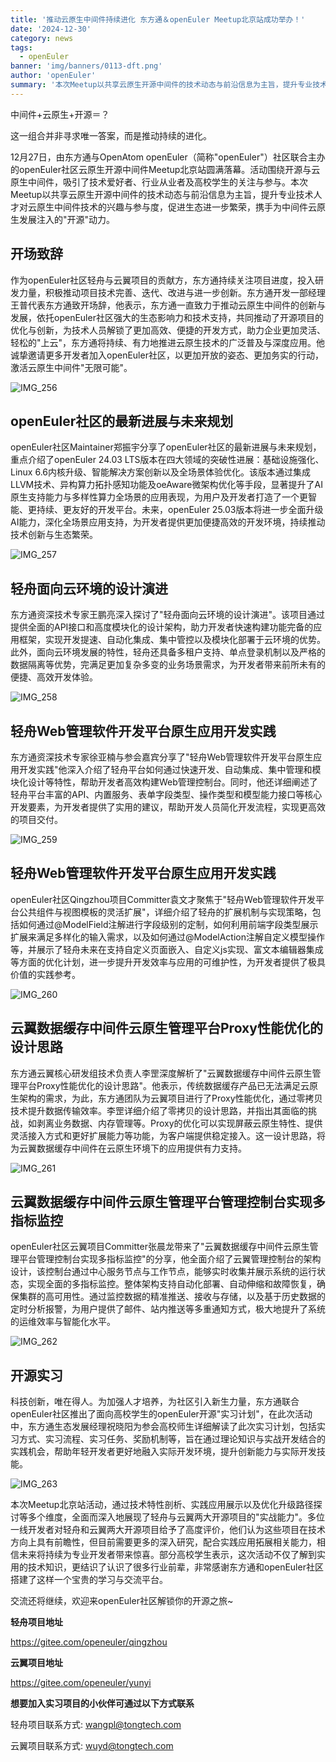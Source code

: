 ```yaml
---
title: '推动云原生中间件持续进化 东方通＆openEuler Meetup北京站成功举办！'
date: '2024-12-30'
category: news
tags:
  - openEuler
banner: 'img/banners/0113-dft.png'
author: 'openEuler'
summary: '本次Meetup以共享云原生开源中间件的技术动态与前沿信息为主旨，提升专业技术人才对云原生中间件技术的兴趣与参与度！'
---
```





中间件+云原生+开源＝？ 

这一组合并非寻求唯一答案，而是推动持续的进化。

12月27日，由东方通与OpenAtom
openEuler（简称\"openEuler\"）社区联合主办的openEuler社区云原生开源中间件Meetup北京站圆满落幕。活动围绕开源与云原生中间件，吸引了技术爱好者、行业从业者及高校学生的关注与参与。本次Meetup以共享云原生开源中间件的技术动态与前沿信息为主旨，提升专业技术人才对云原生中间件技术的兴趣与参与度，促进生态进一步繁荣，携手为中间件云原生发展注入的"开源"动力。

**开场致辞**
----


作为openEuler社区轻舟与云翼项目的贡献方，东方通持续关注项目进度，投入研发力量，积极推动项目技术完善、迭代、改进与进一步创新。东方通开发一部经理王普代表东方通致开场辞，他表示，东方通一直致力于推动云原生中间件的创新与发展，依托openEuler社区强大的生态影响力和技术支持，共同推动了开源项目的优化与创新，为技术人员解锁了更加高效、便捷的开发方式，助力企业更加灵活、轻松的"上云"，东方通将持续、有力地推进云原生技术的广泛普及与深度应用。他诚挚邀请更多开发者加入openEuler社区，以更加开放的姿态、更加务实的行动，激活云原生中间件"无限可能"。

![IMG\_256](./media/image1.png)

**openEuler社区的最新进展与未来规划**
----


openEuler社区Maintainer郑振宇分享了openEuler社区的最新进展与未来规划，重点介绍了openEuler
24.03 LTS版本在四大领域的突破性进展：基础设施强化、Linux
6.6内核升级、智能解决方案创新以及全场景体验优化。该版本通过集成LLVM技术、异构算力拓扑感知功能及oeAware微架构优化等手段，显著提升了AI原生支持能力与多样性算力全场景的应用表现，为用户及开发者打造了一个更智能、更持续、更友好的开发平台。未来，openEuler
25.03版本将进一步全面升级AI能力，深化全场景应用支持，为开发者提供更加便捷高效的开发环境，持续推动技术创新与生态繁荣。

![IMG\_257](./media/image2.png)

**轻舟面向云环境的设计演进**
----


东方通资深技术专家王鹏亮深入探讨了"轻舟面向云环境的设计演进"。该项目通过提供全面的API接口和高度模块化的设计架构，助力开发者快速构建功能完备的应用框架，实现开发提速、自动化集成、集中管控以及模块化部署于云环境的优势。此外，面向云环境发展的特性，轻舟还具备多租户支持、单点登录机制以及严格的数据隔离等优势，完满足更加复杂多变的业务场景需求，为开发者带来前所未有的便捷、高效开发体验。

![IMG\_258](./media/image3.png)

**轻舟Web管理软件开发平台原生应用开发实践**
----

东方通资深技术专家徐亚楠与参会嘉宾分享了"轻舟Web管理软件开发平台原生应用开发实践"他深入介绍了轻舟平台如何通过快速开发、自动集成、集中管理和模块化设计等特性，帮助开发者高效构建Web管理控制台。同时，他还详细阐述了轻舟平台丰富的API、内置服务、表单字段类型、操作类型和模型能力接口等核心开发要素，为开发者提供了实用的建议，帮助开发人员简化开发流程，实现更高效的项目交付。

![IMG\_259](./media/image4.png)

**轻舟Web管理软件开发平台原生应用开发实践**
----

openEuler社区Qingzhou项目Committer袁文才聚焦于"轻舟Web管理软件开发平台公共组件与视图模板的灵活扩展"，详细介绍了轻舟的扩展机制与实现策略，包括如何通过@ModelField注解进行字段级别的定制，如何利用前端字段类型展示扩展来满足多样化的输入需求，以及如何通过@ModelAction注解自定义模型操作等，并展示了轻舟未来在支持自定义页面嵌入、自定义js实现、富文本编辑器集成等方面的优化计划，进一步提升开发效率与应用的可维护性，为开发者提供了极具价值的实践参考。

![IMG\_260](./media/image5.png)

**云翼数据缓存中间件云原生管理平台Proxy性能优化的设计思路**
----


东方通云翼核心研发组技术负责人李罡深度解析了"云翼数据缓存中间件云原生管理平台Proxy性能优化的设计思路"。他表示，传统数据缓存产品已无法满足云原生架构的需求，为此，东方通团队为云翼项目进行了Proxy性能优化，通过零拷贝技术提升数据传输效率。李罡详细介绍了零拷贝的设计思路，并指出其面临的挑战，如剥离业务数据、内存管理等。Proxy的优化可以实现屏蔽云原生特性、提供灵活接入方式和更好扩展能力等功能，为客户端提供稳定接入。这一设计思路，将为云翼数据缓存中间件在云原生环境下的应用提供有力支持。

![IMG\_261](./media/image6.png)

**云翼数据缓存中间件云原生管理平台管理控制台实现多指标监控**
----


openEuler社区云翼项目Committer张晨龙带来了"云翼数据缓存中间件云原生管理平台管理控制台实现多指标监控"的分享，他全面介绍了云翼管理控制台的架构设计，该控制台通过中心服务节点与工作节点，能够实时收集并展示系统的运行状态，实现全面的多指标监控。整体架构支持自动化部署、自动伸缩和故障恢复，确保集群的高可用性。通过监控数据的精准推送、接收与存储，以及基于历史数据的定时分析报警，为用户提供了邮件、站内推送等多重通知方式，极大地提升了系统的运维效率与智能化水平。

![IMG\_262](./media/image7.png)

**开源实习**
----


科技创新，唯在得人。为加强人才培养，为社区引入新生力量，东方通联合openEuler社区推出了面向高校学生的openEuler开源"实习计划"，在此次活动中，东方通生态发展经理祝晓阳为参会高校师生详细解读了此次实习计划，包括实习方式、实习流程、实习任务、奖励机制等，旨在通过理论知识与实战开发结合的实践机会，帮助年轻开发者更好地融入实际开发环境，提升创新能力与实际开发技能。

![IMG\_263](./media/image8.png)

本次Meetup北京站活动，通过技术特性剖析、实践应用展示以及优化升级路径探讨等多个维度，全面而深入地展现了轻舟与云翼两大开源项目的"实战能力"。多位一线开发者对轻舟和云翼两大开源项目给予了高度评价，他们认为这些项目在技术方向上具有前瞻性，但目前需要更多的深入研究，配合实践应用拓展相关能力，相信未来将持续为专业开发者带来惊喜。部分高校学生表示，这次活动不仅了解到实用的技术知识，更结识了认识了很多行业前辈，非常感谢东方通和openEuler社区搭建了这样一个宝贵的学习与交流平台。

交流还将继续，欢迎来openEuler社区解锁你的开源之旅\~ 

**轻舟项目地址**

https://gitee.com/openeuler/qingzhou

**云翼项目地址**

https://gitee.com/openeuler/yunyi

**想要加入实习项目的小伙伴可通过以下方式联系**

轻舟项目联系方式: wangpl@tongtech.com 

云翼项目联系方式: wuyd@tongtech.com
